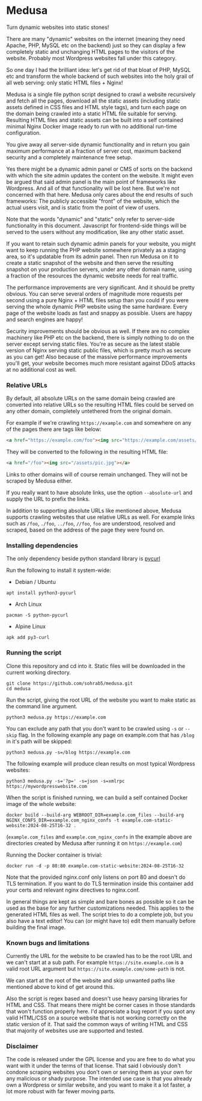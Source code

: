 # Medusa
Turn dynamic websites into static stones!

There are many "dynamic" websites on the internet (meaning they need Apache, PHP, MySQL etc on the backend) just so they can display a few completely static and unchanging HTML pages to the visitors of the website. Probably most Wordpress websites fall under this category.

So one day I had the brilliant idea: let's get rid of that bloat of PHP, MySQL etc and transform the whole backend of such websites into the holy grail of all web serving: only static HTML files + Nginx!

Medusa is a single file python script designed to crawl a website recursively and fetch all the pages, download all the static assets (including static assets defined in CSS files and HTML style tags), and turn each page on the domain being crawled into a static HTML file suitable for serving. Resulting HTML files and static assets can be built into a self contained minimal Nginx Docker image ready to run with no additional run-time configuration.

You give away all server-side dynamic functionality and in return you gain maximum performance at a fraction of server cost, maximum backend security and a completely maintenance free setup.

Yes there might be a dynamic admin panel or CMS of sorts on the backend with which the site admin updates the content on the website. It might even be argued that said admin panel is the main point of frameworks like Wordpress. And all of that functionality will be lost here. But we're not concerned with that here. Medusa only cares about the end results of such frameworks: The publicly accessible "front" of the website, which the actual users visit, and is static from the point of view of users.

Note that the words "dynamic" and "static" only refer to server-side functionality in this document. Javascript for frontend-side things will be served to the users without any modification, like any other static asset.

If you want to retain such dynamic admin panels for your website, you might want to keep running the PHP website somewhere privately as a staging area, so it's updatable from its admin panel. Then run Medusa on it to create a static snapshot of the website and then serve the resulting snapshot on your production servers, under any other domain name, using a fraction of the resources the dynamic website needs for real traffic.

The performance improvements are very significant. And it should be pretty obvious. You can serve several orders of magnitude more requests per second using a pure Nginx + HTML files setup than you could if you were serving the whole dynamic PHP website using the same hardware. Every page of the website loads as fast and snappy as possible. Users are happy and search engines are happy!

Security improvements should be obvious as well. If there are no complex machinery like PHP etc on the backend, there is simply nothing to do on the server except serving static files. You're as secure as the latest stable version of Nginx serving static public files, which is pretty much as secure as you can get! Also because of the massive performance improvements you'll get, your website becomes much more resistant against DDoS attacks at no additional cost as well.

### Relative URLs

By default, all absolute URLs on the same domain being crawled are converted into relative URLs so the resulting HTML files could be served on any other domain, completely untethered from the original domain.

For example if we're crawling `https://example.com` and somewhere on any of the pages there are tags like below:
```html
<a href="https://example.com/foo"><img src="https://example.com/assets/pic.jpg"></a>
```
They will be converted to the following in the resulting HTML file:
```html
<a href="/foo"><img src="/assets/pic.jpg"></a>
```
Links to other domains will of course remain unchanged. They will not be scraped by Medusa either.

If you really want to have absolute links, use the option `--absolute-url` and supply the URL to prefix the links.

In addition to supporting absolute URLs like mentioned above, Medusa supports crawling websites that use relative URLs as well. For example links such as `/foo`, `./foo`, `../foo`, `//foo`, `foo` are understood, resolved and scraped, based on the address of the page they were found on.

### Installing dependencies

The only dependency beside python standard library is [pycurl](https://pypi.org/project/pycurl/)

Run the following to install it system-wide:

- Debian / Ubuntu
```
apt install python3-pycurl
```
- Arch Linux
```
pacman -S python-pycurl
```
- Alpine Linux
```
apk add py3-curl
```

### Running the script
Clone this repository and cd into it. Static files will be downloaded in the current working directory.
```
git clone https://github.com/sohrab5/medusa.git
cd medusa
```
Run the script, giving the root URL of the website you want to make static as the command line argument.

```
python3 medusa.py https://example.com
```
You can exclude any path that you don't want to be crawled using `-s` or `--skip` flag. In the following example any page on example.com that has `/blog` in it's path will be skipped:
```
python3 medusa.py -s=/blog https://example.com
```
The following example will produce clean results on most typical Wordpress websites:
```
python3 medusa.py -s='?p=' -s=json -s=xmlrpc https://mywordpresswebsite.com
```
When the script is finished running, we can build a self contained Docker image of the whole website:
```
docker build --build-arg WEBROOT_DIR=example.com_files --build-arg NGINX_CONFS_DIR=example.com_nginx_confs -t example.com-static-website:2024-08-25T16-32 .
```
(`example.com_files` and `example.com_nginx_confs` in the example above are directories created by Medusa after running it on `https://example.com`)

Running the Docker container is trivial:
```
docker run -d -p 80:80 example.com-static-website:2024-08-25T16-32
```
Note that the provided nginx.conf only listens on port 80 and doesn't do TLS termination. If you want to do TLS termination inside this container add your certs and relevant nginx directives to nginx.conf.

In general things are kept as simple and bare bones as possible so it can be used as the base for any further customizations needed. This applies to the generated HTML files as well. The script tries to do a complete job, but you also have a text editor! You can (or might have to) edit them manually before building the final image.

### Known bugs and limitations

Currently the URL for the website to be crawled has to be the root URL and we can't start at a sub path. For example `https://site.example.com` is a valid root URL argument but `https://site.example.com/some-path` is not.

We can start at the root of the website and skip unwanted paths like mentioned above to kind of get around this.

Also the script is regex based and doesn't use heavy parsing libraries for HTML and CSS. That means there might be corner cases in those standards that won't function properly here. I'd appreciate a bug report if you spot any valid HTML/CSS on a source website that is not working correctly on the static version of it. That said the common ways of writing HTML and CSS that majority of websites use are supported and tested.

### Disclaimer

The code is released under the GPL license and you are free to do what you want with it under the terms of that license. That said I obviously don't condone scraping websites you don't own or serving them as your own for any malicious or shady purpose. The intended use case is that you already own a Wordpress or similar website, and you want to make it a lot faster, a lot more robust with far fewer moving parts.
